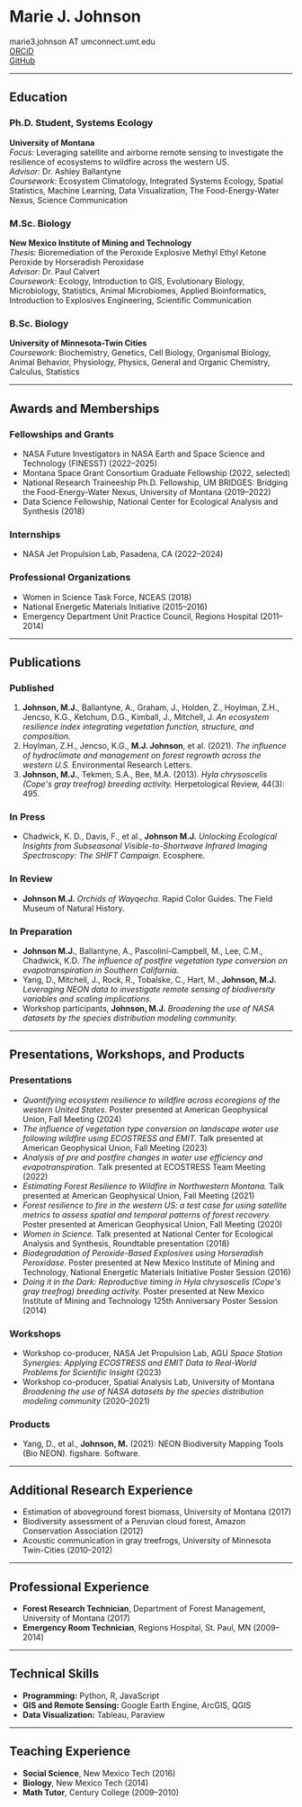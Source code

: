 # Marie J. Johnson

marie3.johnson AT umconnect.umt.edu  
[ORCiD](https://orcid.org/0000-0002-7705-5670)  
[GitHub](https://github.com/mariejohnson)

---

## Education

### Ph.D. Student, Systems Ecology  
**University of Montana**  
*Focus:* Leveraging satellite and airborne remote sensing to investigate the resilience of ecosystems to wildfire across the western US.  
*Advisor:* Dr. Ashley Ballantyne  
*Coursework:* Ecosystem Climatology, Integrated Systems Ecology, Spatial Statistics, Machine Learning, Data Visualization, The Food-Energy-Water Nexus, Science Communication  

### M.Sc. Biology  
**New Mexico Institute of Mining and Technology**  
*Thesis:* Bioremediation of the Peroxide Explosive Methyl Ethyl Ketone Peroxide by Horseradish Peroxidase  
*Advisor:* Dr. Paul Calvert  
*Coursework:* Ecology, Introduction to GIS, Evolutionary Biology, Microbiology, Statistics, Animal Microbiomes, Applied Bioinformatics, Introduction to Explosives Engineering, Scientific Communication  

### B.Sc. Biology  
**University of Minnesota-Twin Cities**  
*Coursework:* Biochemistry, Genetics, Cell Biology, Organismal Biology, Animal Behavior, Physiology, Physics, General and Organic Chemistry, Calculus, Statistics  

---

## Awards and Memberships

### Fellowships and Grants
- NASA Future Investigators in NASA Earth and Space Science and Technology (FINESST) (2022–2025)
- Montana Space Grant Consortium Graduate Fellowship (2022, selected)
- National Research Traineeship Ph.D. Fellowship, UM BRIDGES: Bridging the Food-Energy-Water Nexus, University of Montana (2019–2022)
- Data Science Fellowship, National Center for Ecological Analysis and Synthesis (2018)

### Internships
- NASA Jet Propulsion Lab, Pasadena, CA (2022–2024)

### Professional Organizations
- Women in Science Task Force, NCEAS (2018)
- National Energetic Materials Initiative (2015–2016)
- Emergency Department Unit Practice Council, Regions Hospital (2011–2014)

---

## Publications

### Published
1. **Johnson, M.J.**, Ballantyne, A., Graham, J., Holden, Z., Hoylman, Z.H., Jencso, K.G., Ketchum, D.G., Kimball, J., Mitchell, J. *An ecosystem resilience index integrating vegetation function, structure, and composition.*
2. Hoylman, Z.H., Jencso, K.G., **M.J. Johnson**, et al. (2021). *The influence of hydroclimate and management on forest regrowth across the western U.S.* Environmental Research Letters.
3. **Johnson, M.J.**, Tekmen, S.A., Bee, M.A. (2013). *Hyla chrysoscelis (Cope's gray treefrog) breeding activity.* Herpetological Review, 44(3): 495.

### In Press
- Chadwick, K. D., Davis, F., et al., **Johnson M.J.** *Unlocking Ecological Insights from Subseasonal Visible-to-Shortwave Infrared Imaging Spectroscopy: The SHIFT Campaign.* Ecosphere.

### In Review
- **Johnson M.J.** *Orchids of Wayqecha*. Rapid Color Guides. The Field Museum of Natural History.

### In Preparation
- **Johnson M.J.**, Ballantyne, A., Pascolini-Campbell, M., Lee, C.M., Chadwick, K.D. *The influence of postfire vegetation type conversion on evapotranspiration in Southern California.*
- Yang, D., Mitchell, J., Rock, R., Tobalske, C., Hart, M., **Johnson, M.J.** *Leveraging NEON data to investigate remote sensing of biodiversity variables and scaling implications.*
- Workshop participants, **Johnson, M.J.** *Broadening the use of NASA datasets by the species distribution modeling community.*

---

## Presentations, Workshops, and Products

### Presentations
- *Quantifying ecosystem resilience to wildfire across ecoregions of the western United States.* Poster presented at American Geophysical Union, Fall Meeting (2024)
- *The influence of vegetation type conversion on landscape water use following wildfire using ECOSTRESS and EMIT.* Talk presented at American Geophysical Union, Fall Meeting (2023)
- *Analysis of pre and postfire changes in water use efficiency and evapotranspiration.* Talk presented at ECOSTRESS Team Meeting (2022)
- *Estimating Forest Resilience to Wildfire in Northwestern Montana.* Talk presented at American Geophysical Union, Fall Meeting (2021)
- *Forest resilience to fire in the western US: a test case for using satellite metrics to assess spatial and temporal patterns of forest recovery.* Poster presented at American Geophysical Union, Fall Meeting (2020)
- *Women in Science.* Talk presented at National Center for Ecological Analysis and Synthesis, Roundtable presentation (2018)
- *Biodegradation of Peroxide-Based Explosives using Horseradish Peroxidase.* Poster presented at New Mexico Institute of Mining and Technology, National Energetic Materials Initiative Poster Session (2016)
- *Doing it in the Dark: Reproductive timing in Hyla chrysoscelis (Cope's gray treefrog) breeding activity.* Poster presented at New Mexico Institute of Mining and Technology 125th Anniversary Poster Session (2014)

### Workshops
- Workshop co-producer, NASA Jet Propulsion Lab, AGU *Space Station Synergies: Applying ECOSTRESS and EMIT Data to Real-World Problems for Scientific Insight* (2023)
- Workshop co-producer, Spatial Analysis Lab, University of Montana *Broadening the use of NASA datasets by the species distribution modeling community* (2020–2021)

### Products
- Yang, D., et al., **Johnson, M.** (2021): NEON Biodiversity Mapping Tools (Bio NEON). figshare. Software.

---

## Additional Research Experience
- Estimation of aboveground forest biomass, University of Montana (2017)
- Biodiversity assessment of a Peruvian cloud forest, Amazon Conservation Association (2012)
- Acoustic communication in gray treefrogs, University of Minnesota Twin-Cities (2010–2012)

---

## Professional Experience
- **Forest Research Technician**, Department of Forest Management, University of Montana (2017)
- **Emergency Room Technician**, Regions Hospital, St. Paul, MN (2009–2014)

---

## Technical Skills
- **Programming:** Python, R, JavaScript
- **GIS and Remote Sensing:** Google Earth Engine, ArcGIS, QGIS
- **Data Visualization:** Tableau, Paraview

---

## Teaching Experience
- **Social Science**, New Mexico Tech (2016)
- **Biology**, New Mexico Tech (2014)
- **Math Tutor**, Century College (2009–2010)
